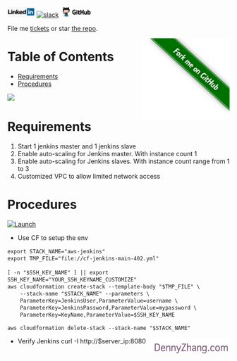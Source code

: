 [![LinkedIn](https://raw.githubusercontent.com/USDevOps/mywechat-slack-group/master/images/linkedin.png)](https://www.linkedin.com/in/dennyzhang001) <a href="https://www.dennyzhang.com/slack" target="_blank" rel="nofollow"><img src="http://slack.dennyzhang.com/badge.svg" alt="slack"/></a> [![Github](https://raw.githubusercontent.com/USDevOps/mywechat-slack-group/master/images/github.png)](https://github.com/DennyZhang)

File me [tickets](https://github.com/DennyZhang/challenges-cloudformation-jenkins/issues) or star [the repo](https://github.com/DennyZhang/challenges-cloudformation-jenkins).

<a href="https://github.com/DennyZhang?tab=followers"><img align="right" width="200" height="183" src="https://raw.githubusercontent.com/USDevOps/mywechat-slack-group/master/images/fork_github.png" /></a>

Table of Contents
=================

   * [Requirements](#requirements)
   * [Procedures](#procedures)

<a href="https://www.dennyzhang.com"><img src="https://raw.githubusercontent.com/DennyZhang/challenges-cloudformation-jenkins/master/images/jenkins_vm_2nodes.png"/> </a>

# Requirements
1. Start 1 jenkins master and 1 jenkins slave
2. Enable auto-scaling for Jenkins master. With instance count 1
3. Enable auto-scaling for Jenkins slaves. With instance count range from 1 to 3
4. Customized VPC to allow limited network access

# Procedures
[![Launch](https://s3.amazonaws.com/cloudformation-examples/cloudformation-launch-stack.png)](https://console.aws.amazon.com/cloudformation/home?region=us-east-1#/stacks/new?stackName=aws-jenkins&templateURL=https://s3.amazonaws.com/aws.dennyzhang.com/cf-jenkins-main-402.yml)

- Use CF to setup the env
```
export STACK_NAME="aws-jenkins"
export TMP_FILE="file://cf-jenkins-main-402.yml"

[ -n "$SSH_KEY_NAME" ] || export SSH_KEY_NAME="YOUR_SSH_KEYNAME_CUSTOMIZE"
aws cloudformation create-stack --template-body "$TMP_FILE" \
    --stack-name "$STACK_NAME" --parameters \
    ParameterKey=JenkinsUser,ParameterValue=username \
    ParameterKey=JenkinsPassword,ParameterValue=mypassword \
    ParameterKey=KeyName,ParameterValue=$SSH_KEY_NAME
```

```
aws cloudformation delete-stack --stack-name "$STACK_NAME"
```
<a href="https://www.dennyzhang.com"><img align="right" width="185" height="37" src="https://raw.githubusercontent.com/USDevOps/mywechat-slack-group/master/images/dns_small.png"></a>

- Verify Jenkins
curl -I http://$server_ip:8080
